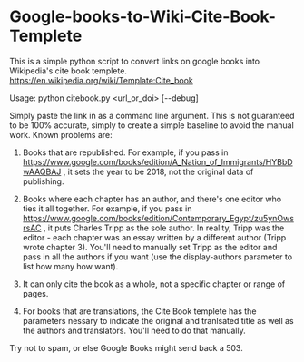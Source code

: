 # Google-books-to-Wiki-Cite-Book-Templete
This is a simple python script to convert links on google books into Wikipedia's cite book templete. https://en.wikipedia.org/wiki/Template:Cite_book

Usage: python citebook.py <url_or_doi> [--debug]

Simply paste the link in as a command line argument. This is not guaranteed to be 100% accurate, simply to create a simple baseline to avoid the manual work. Known problems are:

1. Books that are republished. For example, if you pass in https://www.google.com/books/edition/A_Nation_of_Immigrants/HYBbDwAAQBAJ , it sets the year to be 2018, not the original data of publishing.

2. Books where each chapter has an author, and there's one editor who ties it all together. For example, if you pass in https://www.google.com/books/edition/Contemporary_Egypt/zu5ynOwsrsAC , it puts Charles Tripp as the sole author. In reality, Tripp was the editor - each chapter was an essay written by a different author (Tripp wrote chapter 3). You'll need to manually set Tripp as the editor and pass in all the authors if you want (use the display-authors parameter to list how many how want).

3. It can only cite the book as a whole, not a specific chapter or range of pages.

4. For books that are translations, the Cite Book templete has the parameters nessary to indicate the original and tranlsated title as well as the authors and translators. You'll need to do that manually.


Try not to spam, or else Google Books might send back a 503. 


